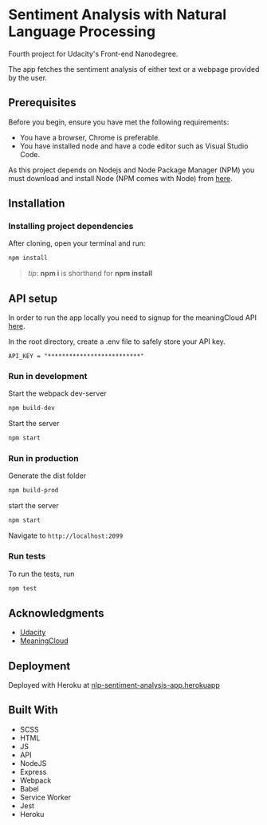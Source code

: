 # Sentiment Analysis with Natural Language Processing

Fourth project for Udacity's Front-end Nanodegree.

The app fetches the sentiment analysis of either text or a webpage provided by the user.

## Prerequisites

Before you begin, ensure you have met the following requirements:

- You have a browser, Chrome is preferable.
- You have installed node and have a code editor such as Visual Studio Code.

As this project depends on Nodejs and Node Package Manager (NPM) you must download and install Node (NPM comes with Node) from [here](https://nodejs.org/en/download/).

## Installation

### Installing project dependencies

After cloning, open your terminal and run:

```bash
npm install
```

> _tip_: **npm i** is shorthand for **npm install**

## API setup

In order to run the app locally you need to signup for the meaningCloud API [here](https://www.meaningcloud.com/developer/sentiment-analysis).

In the root directory, create a .env file to safely store your API key.

```
API_KEY = "**************************"
```

### Run in development

Start the webpack dev-server

```bash
npm build-dev
```

Start the server

```bash
npm start
```

### Run in production

Generate the dist folder

```bash
npm build-prod
```

start the server

```bash
npm start
```

Navigate to `http://localhost:2099`

### Run tests

To run the tests, run

```bash
npm test
```

## Acknowledgments

- [Udacity](https://www.udacity.com/)
- [MeaningCloud](https://www.meaningcloud.com/developer/)

## Deployment

Deployed with Heroku at [nlp-sentiment-analysis-app.herokuapp](https://nlp-sentiment-analysis-app.herokuapp.com/)

## Built With

- SCSS
- HTML
- JS
- API
- NodeJS
- Express
- Webpack
- Babel
- Service Worker
- Jest
- Heroku
